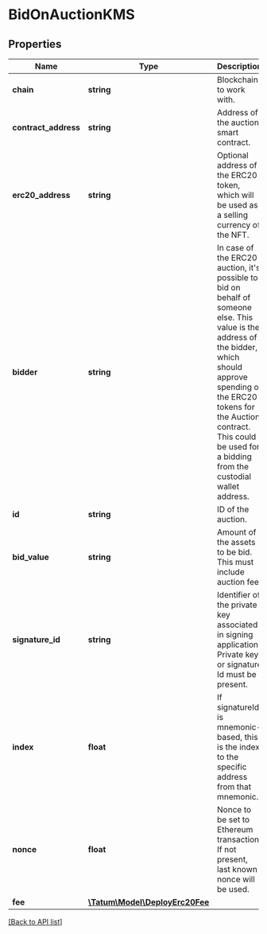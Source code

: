 # BidOnAuctionKMS

## Properties

Name | Type | Description | Notes
------------ | ------------- | ------------- | -------------
**chain** | **string** | Blockchain to work with. |
**contract_address** | **string** | Address of the auction smart contract. | [optional]
**erc20_address** | **string** | Optional address of the ERC20 token, which will be used as a selling currency of the NFT. | [optional]
**bidder** | **string** | In case of the ERC20 auction, it&#39;s possible to bid on behalf of someone else. This value is the address of the bidder, which should approve spending of the ERC20 tokens for the Auction contract. This could be used for a bidding from the custodial wallet address. | [optional]
**id** | **string** | ID of the auction. |
**bid_value** | **string** | Amount of the assets to be bid. This must include auction fee. |
**signature_id** | **string** | Identifier of the private key associated in signing application. Private key, or signature Id must be present. |
**index** | **float** | If signatureId is mnemonic-based, this is the index to the specific address from that mnemonic. | [optional]
**nonce** | **float** | Nonce to be set to Ethereum transaction. If not present, last known nonce will be used. | [optional]
**fee** | [**\Tatum\Model\DeployErc20Fee**](DeployErc20Fee.md) |  | [optional]

[[Back to API list]](../../README.md#api-endpoints)
